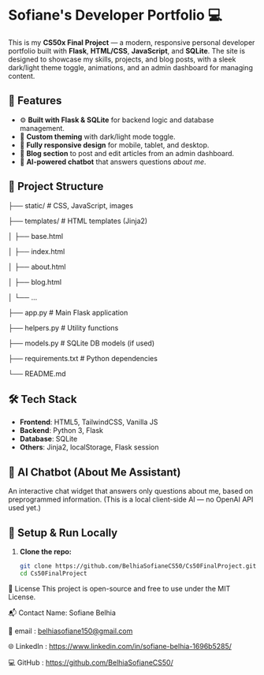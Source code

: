 # Sofiane's Developer Portfolio 💻

This is my **CS50x Final Project** — a modern, responsive personal developer portfolio built with **Flask**, **HTML/CSS**, **JavaScript**, and **SQLite**. The site is designed to showcase my skills, projects, and blog posts, with a sleek dark/light theme toggle, animations, and an admin dashboard for managing content.

## 🚀 Features

- ⚙️ **Built with Flask & SQLite** for backend logic and database management.
- 🎨 **Custom theming** with dark/light mode toggle.
- 📱 **Fully responsive design** for mobile, tablet, and desktop.
- 📝 **Blog section** to post and edit articles from an admin dashboard.
- 💬 **AI-powered chatbot** that answers questions *about me*.


  
## 📂 Project Structure

├── static/ # CSS, JavaScript, images

├── templates/ # HTML templates (Jinja2)

│ ├── base.html

│ ├── index.html

│ ├── about.html

│ ├── blog.html

│ └── ...

├── app.py # Main Flask application

├── helpers.py # Utility functions

├── models.py # SQLite DB models (if used)

├── requirements.txt # Python dependencies

└── README.md



## 🛠️ Tech Stack

- **Frontend**: HTML5, TailwindCSS, Vanilla JS
- **Backend**: Python 3, Flask
- **Database**: SQLite
- **Others**: Jinja2, localStorage, Flask session

## 🧠 AI Chatbot (About Me Assistant)

An interactive chat widget that answers only questions about me, based on preprogrammed information. (This is a local client-side AI — no OpenAI API used yet.)

## 🧪 Setup & Run Locally

1. **Clone the repo:**

   ```bash
   git clone https://github.com/BelhiaSofianeCS50/Cs50FinalProject.git
   cd Cs50FinalProject

🧾 License
This project is open-source and free to use under the MIT License.

📬 Contact
Name: Sofiane Belhia

📧 email : belhiasofiane150@gmail.com

🌐 LinkedIn : https://www.linkedin.com/in/sofiane-belhia-1696b5285/
 
💻 GitHub : https://github.com/BelhiaSofianeCS50/


